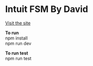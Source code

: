 # Intuit FSM By David

[Visit the site](https://intuit-6r6vjnqpb-davidabus-projects.vercel.app/)

**To run**  
npm install  
npm run dev

**To run test**  
npm run test

